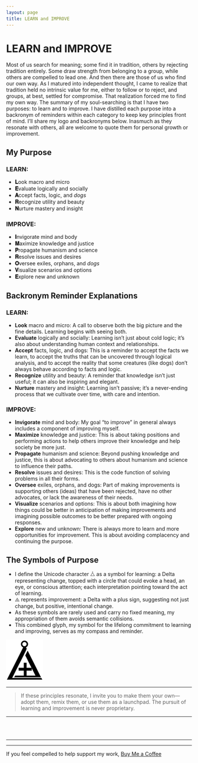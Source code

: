 ```yaml
---
layout: page
title: LEARN and IMPROVE
---
```


# LEARN and IMPROVE

Most of us search for meaning; some find it in tradition, others by rejecting tradition entirely. Some draw strength from belonging to a group, while others are compelled to lead one. And then there are those of us who find our own way.
As I matured into independent thought, I came to realize that tradition held no intrinsic value for me, either to follow or to reject, and groups, at best, settled for compromise. That realization forced me to find my own way.
The summary of my soul-searching is that I have two purposes: to learn and to improve. I have distilled each purpose into a backronym of reminders within each category to keep key principles front of mind. I’ll share my logo and backronyms below. Inasmuch as they resonate with others, all are welcome to quote them for personal growth or improvement.

## My Purpose

### LEARN:
- **𝐋**ook macro and micro  
- **𝐄**valuate logically and socially  
- **𝐀**ccept facts, logic, and _dogs_  
- **𝐑**ecognize utility and beauty  
- **𝐍**urture mastery and insight  

### IMPROVE:
- **𝐈**nvigorate mind and body  
- **𝐌**aximize knowledge and justice  
- **𝐏**ropagate humanism and science  
- **𝐑**esolve issues and desires  
- **𝐎**versee exiles, orphans, and _dogs_  
- **𝐕**isualize scenarios and options  
- **𝐄**xplore new and unknown  

## Backronym Reminder Explanations

### LEARN:
-	**Look** macro and micro: A call to observe both the big picture and the fine details. Learning begins with seeing both.
-	**Evaluate** logically and socially: Learning isn’t just about cold logic; it’s also about understanding human context and relationships.
-	**Accept** facts, logic, and dogs: This is a reminder to accept the facts we learn, to accept the truths that can be uncovered through logical analysis, and to accept the reality that some creatures (like dogs) don’t always behave according to facts and logic.
-	**Recognize** utility and beauty: A reminder that knowledge isn’t just useful; it can also be inspiring and elegant.
-	**Nurture** mastery and insight: Learning isn’t passive; it’s a never-ending process that we cultivate over time, with care and intention.
### IMPROVE:
-	**Invigorate** mind and body: My goal “to improve” in general always includes a component of improving myself.
-	**Maximize** knowledge and justice: This is about taking positions and performing actions to help others improve their knowledge and help society be more just.
-	**Propagate** humanism and science: Beyond pushing knowledge and justice, this is about advocating to others about humanism and science to influence their paths.
-	**Resolve** issues and desires: This is the code function of solving problems in all their forms.
-	**Oversee** exiles, orphans, and dogs: Part of making improvements is supporting others (ideas) that have been rejected, have no other advocates, or lack the awareness of their needs.
-	**Visualize** scenarios and options: This is about both imagining how things could be better in anticipation of making improvements and imagining possible outcomes to be better prepared with ongoing responses.
-	**Explore** new and unknown: There is always more to learn and more opportunities for improvement. This is about avoiding complacency and continuing the purpose.

## The Symbols of Purpose
-	I define the Unicode character ⧊ as a symbol for learning: a Delta representing change, topped with a circle that could evoke a head, an eye, or conscious attention; each interpretation pointing toward the act of learning.
-	⨹ represents improvement: a Delta with a plus sign, suggesting not just change, but positive, intentional change.
-	As these symbols are rarely used and carry no fixed meaning, my appropriation of them avoids semantic collisions.
-	This combined glyph, my symbol for the lifelong commitment to learning and improving, serves as my compass and reminder.

![LEARN-IMPROVE Logo](https://github.com/jhbrooks13/jhbrooks13.github.io/blob/cb2a4f33b72e25c808bee5c292b32e945833d207/assets/Simple%20Glyph.png)

---

> If these principles resonate, I invite you to make them your own—adopt them, remix them, or use them as a launchpad. The pursuit of learning and improvement is never proprietary.

---
<br><br>

---

---

If you feel compelled to help support my work, [Buy Me a Coffee](https://coff.ee/jhbrooks13)
